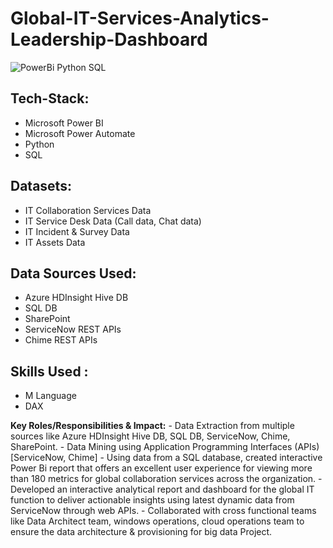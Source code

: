 # Global-IT-Services-Analytics-Leadership-Dashboard

![PowerBi Python SQL](https://github.com/AyushiAsthana18/Global-IT-Services-Analytics-Leadership-Dashboard/assets/63499899/196a1206-e731-40d3-889b-ce446e4d7d54)
## Tech-Stack:
* Microsoft Power BI
* Microsoft Power Automate
* Python
* SQL 

## Datasets: 
* IT Collaboration Services Data
* IT Service Desk Data (Call data, Chat data)
* IT Incident & Survey Data
* IT Assets Data
 
## Data Sources Used: 
* Azure HDInsight Hive DB
* SQL DB
* SharePoint
* ServiceNow REST APIs
* Chime REST APIs

## Skills Used :
* M Language
* DAX

**Key Roles/Responsibilities & Impact:**
    - Data Extraction from multiple sources like Azure HDInsight Hive DB, SQL DB, ServiceNow, Chime, SharePoint.
    - Data Mining using Application Programming Interfaces (APIs) [ServiceNow, Chime]
    - Using data from a SQL database, created interactive Power Bi report that offers an excellent user experience for viewing more than 180 metrics for global collaboration services across the organization.
    - Developed an interactive analytical report and dashboard for the global IT function to deliver actionable insights using latest dynamic data from ServiceNow through web APIs.
    - Collaborated with cross functional teams like Data Architect team, windows operations, cloud operations team to ensure the data architecture & provisioning for big data Project.
